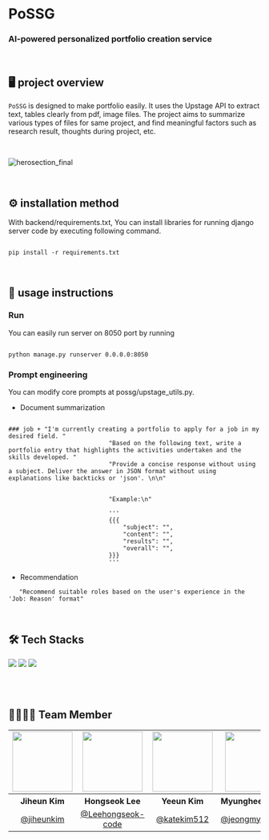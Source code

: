 # PoSSG

### AI-powered personalized portfolio creation service

<br>

## 🖥️ project overview

`PoSSG` is designed to make portfolio easily. It uses the Upstage API to extract text, tables clearly from pdf, image files. 
The project aims to summarize various types of files for same project, and find meaningful factors such as research result, thoughts during project, etc.

<br>

![herosection_final](https://github.com/user-attachments/assets/40d7410b-b2a4-438f-8e35-3e4bec2c4b2b)

<br>

## ⚙️ installation method
With backend/requirements.txt,
You can install libraries for running django server code by executing following command.

```

pip install -r requirements.txt

```

<br>

## 📄 usage instructions

### Run 
You can easily run server on 8050 port by running 

```

python manage.py runserver 0.0.0.0:8050

```

### Prompt engineering
 You can modify core prompts at possg/upstage_utils.py.
 - Document summarization

```

### job + "I'm currently creating a portfolio to apply for a job in my desired field. "
                            "Based on the following text, write a portfolio entry that highlights the activities undertaken and the skills developed. "
                            "Provide a concise response without using a subject. Deliver the answer in JSON format without using explanations like backticks or 'json'. \n\n"
                            
                            
                            "Example:\n"
                            
                            '''
                            {{{
                                "subject": "", 
                                "content": "", 
                                "results": "", 
                                "overall": "",
                            }}}
                            '''

```
  
 - Recommendation
```
   "Recommend suitable roles based on the user's experience in the 'Job: Reason' format"
```

<br>

## 🛠️ Tech Stacks
<div>
  <img src="https://img.shields.io/badge/react-61DAFB?style=for-the-badge&logo=react&logoColor=white">
  <img src="https://img.shields.io/badge/typescript-3178C6?style=for-the-badge&logo=typescript&logoColor=white">
  <img src="https://img.shields.io/badge/django-092E20?style=for-the-badge&logo=django&logoColor=white">
</div>
<br><br><br>

## 👨‍👩‍👧‍👦 Team Member

<table>
<tbody>
<tr>
<td align="center"><img src="https://avatars.githubusercontent.com/u/80433455?v=4" width="120" /></td>
<td align="center"><img src="https://avatars.githubusercontent.com/u/52267586?v=4" width="120" /></td>
<td align="center"><img src="https://avatars.githubusercontent.com/u/127101670?v=4" width="120" /></td>
<td align="center"><img src="https://avatars.githubusercontent.com/u/128471076?v=4" width="120" /></td>
</tr>
<tr>
<th align="center">Jiheun Kim</th>
<th align="center">Hongseok Lee</th>
<th align="center">Yeeun Kim</th>
<th align="center">Myunghee Jeong</th>
</tr>
<tr>
<td align="center" width="150"><a href="https://github.com/jiheunkim">@jiheunkim</a></td>
<td align="center" width="150"><a href="https://github.com/Leehongseok-code">@Leehongseok-code</a></td>
<td align="center" width="150"><a href="https://github.com/katekim512">@katekim512</a></td>
<td align="center" width="150"><a href="https://github.com/jeongmyunghee">@jeongmyunghee</a></td>
</tr>
</tbody>
</table>
